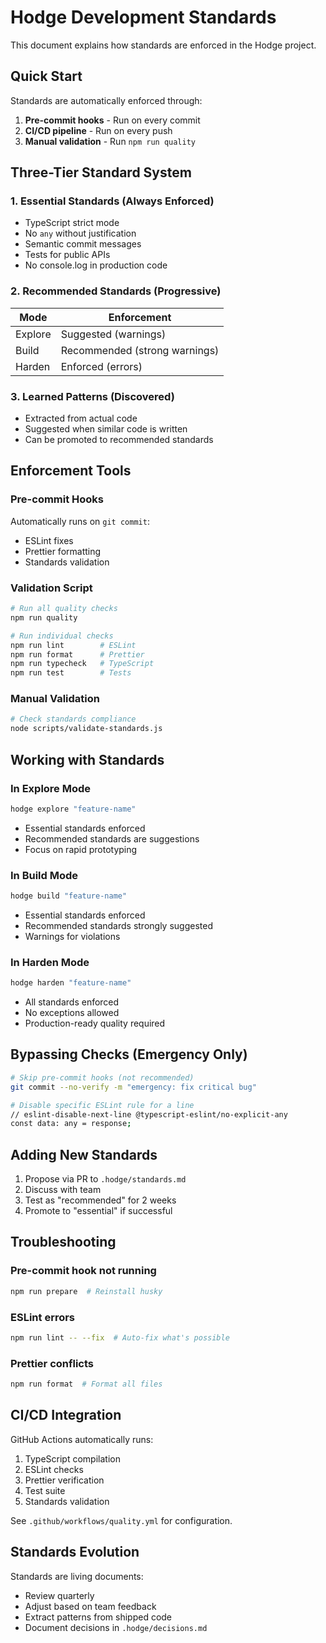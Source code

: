 # Hodge Development Standards

This document explains how standards are enforced in the Hodge project.

## Quick Start

Standards are automatically enforced through:
1. **Pre-commit hooks** - Run on every commit
2. **CI/CD pipeline** - Run on every push
3. **Manual validation** - Run `npm run quality`

## Three-Tier Standard System

### 1. Essential Standards (Always Enforced)
- TypeScript strict mode
- No `any` without justification
- Semantic commit messages
- Tests for public APIs
- No console.log in production code

### 2. Recommended Standards (Progressive)
| Mode | Enforcement |
|------|------------|
| Explore | Suggested (warnings) |
| Build | Recommended (strong warnings) |
| Harden | Enforced (errors) |

### 3. Learned Patterns (Discovered)
- Extracted from actual code
- Suggested when similar code is written
- Can be promoted to recommended standards

## Enforcement Tools

### Pre-commit Hooks
Automatically runs on `git commit`:
- ESLint fixes
- Prettier formatting
- Standards validation

### Validation Script
```bash
# Run all quality checks
npm run quality

# Run individual checks
npm run lint        # ESLint
npm run format      # Prettier
npm run typecheck   # TypeScript
npm run test        # Tests
```

### Manual Validation
```bash
# Check standards compliance
node scripts/validate-standards.js
```

## Working with Standards

### In Explore Mode
```bash
hodge explore "feature-name"
```
- Essential standards enforced
- Recommended standards are suggestions
- Focus on rapid prototyping

### In Build Mode
```bash
hodge build "feature-name"
```
- Essential standards enforced
- Recommended standards strongly suggested
- Warnings for violations

### In Harden Mode
```bash
hodge harden "feature-name"
```
- All standards enforced
- No exceptions allowed
- Production-ready quality required

## Bypassing Checks (Emergency Only)

```bash
# Skip pre-commit hooks (not recommended)
git commit --no-verify -m "emergency: fix critical bug"

# Disable specific ESLint rule for a line
// eslint-disable-next-line @typescript-eslint/no-explicit-any
const data: any = response;
```

## Adding New Standards

1. Propose via PR to `.hodge/standards.md`
2. Discuss with team
3. Test as "recommended" for 2 weeks
4. Promote to "essential" if successful

## Troubleshooting

### Pre-commit hook not running
```bash
npm run prepare  # Reinstall husky
```

### ESLint errors
```bash
npm run lint -- --fix  # Auto-fix what's possible
```

### Prettier conflicts
```bash
npm run format  # Format all files
```

## CI/CD Integration

GitHub Actions automatically runs:
1. TypeScript compilation
2. ESLint checks
3. Prettier verification
4. Test suite
5. Standards validation

See `.github/workflows/quality.yml` for configuration.

## Standards Evolution

Standards are living documents:
- Review quarterly
- Adjust based on team feedback
- Extract patterns from shipped code
- Document decisions in `.hodge/decisions.md`